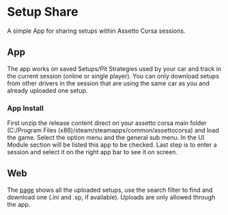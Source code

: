 # Setup Share
A simple App for sharing setups within Assetto Corsa sessions.

## App

The app works on saved Setups/Pit Strategies used by your car and track in the current session (online or single player). You can only download setups from other drivers in the session that are using the same car as you and already uploaded one setup.

### App Install

First unzip the release content direct on your assetto corsa main folder (C:/Program Files (x86)/steam/steamapps/common/assettocorsa) and load the game.
Select the option menu and the general sub menu. In the UI Module section will be listed this app to be checked.
Last step is to enter a session and select it on the right app bar to see it on screen.

## Web

The [page](http://albertowd.com.br/setupshare/) shows all the uploaded setups, use the search filter to find and download one (.ini and .sp, if available). Uploads are only allowed through the app.